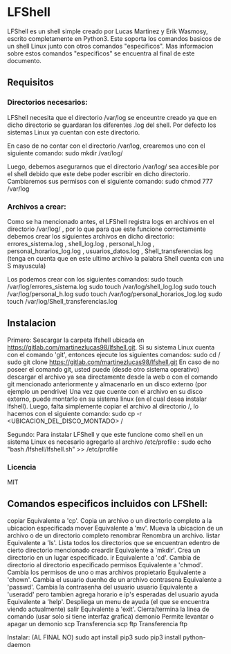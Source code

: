 # LFShell

LFShell es un shell simple creado por Lucas Martinez y Erik Wasmosy, escrito completamente en Python3. Este soporta los comandos basicos de un shell Linux junto con otros comandos "especificos". Mas informacion sobre estos comandos "especificos" se encuentra al final de este documento.

## Requisitos

### Directorios necesarios:

LFShell necesita que el directorio /var/log se enceuntre creado ya que en dicho directorio se guardaran los diferentes .log del shell.
Por defecto los sistemas Linux ya cuentan con este directorio.

En caso de no contar con el directorio /var/log, crearemos uno con el siguiente comando:
	sudo mkdir /var/log/

Luego, debemos asegurarnos que el directorio /var/log/ sea accesible por el shell debido que este debe poder escribir en dicho directorio. Cambiaremos sus permisos con el siguiente comando:
	sudo chmod 777 /var/log

### Archivos a crear:

Como se ha mencionado antes, el LFShell registra logs en archivos en el directorio /var/log/ , por lo que para que este funcione correctamente debemos crear los siguientes archivos en dicho directorio: errores_sistema.log , shell_log.log , personal_h.log , personal_horarios_log.log , usuarios_datos.log , Shell_transferencias.log (tenga en cuenta que en este ultimo archivo la palabra Shell cuenta con una S mayuscula)

Los podemos crear con los siguientes comandos:
	sudo touch /var/log/errores_sistema.log
	sudo touch /var/log/shell_log.log
	sudo touch /var/log/personal_h.log
	sudo touch /var/log/personal_horarios_log.log
	sudo touch /var/log/Shell_transferencias.log

## Instalacion

Primero: Sescargar la carpeta lfshell ubicada en https://gitlab.com/martinezlucas98/lfshell.git.
Si su sistema Linux cuenta con el comando 'git', entonces ejecute los siguientes comandos:
	sudo cd /
	sudo git clone https://gitlab.com/martinezlucas98/lfshell.git
En caso de no poseer el comando git, usted puede (desde otro sistema operativo) descargar el archivo ya sea directamente desde la web o con el comando git mencionado anteriormente y almacenarlo en un disco externo (por ejemplo un pendrive)
Una vez que cuente con el archivo en su disco externo, puede montarlo en su sistema linux (en el cual desea instalar lfshell).
Luego, falta simplemente copiar el archivo al directorio /, lo hacemos con el siguiente comando:
	sudo cp -r <UBICACION_DEL_DISCO_MONTADO> /

Segundo: Para instalar LFShell y que este funcione como shell en un sistema Linux es necesario agregarlo al archivo /etc/profile :
	sudo echo "bash /lfshell/lfshell.sh" >> /etc/profile

### Licencia

MIT

## Comandos especificos incluidos con LFShell:

copiar		Equivalente a 'cp'. Copia un archivo o un directorio completo a la ubicacion especificada
mover		Equivalente a 'mv'. Mueva la ubicacion de un archivo o de un directorio completo
renombrar	Renombra un archivo.
listar		Equivalente a 'ls'. Lista todos los directorios que se encuentran edentro de cierto directorio mencionado
creardir	Equivalente a 'mkdir'. Crea un directorio en un lugar especificado.
ir		Equivalente a 'cd'. Cambia de directorio al directorio especificado
permisos	Equivalente a 'chmod'. Cambia los permisos de uno o mas archivos
propietario	Equivalente a 'chown'. Cambia el usuario duenho de un archivo
contrasena	Equivalente a 'passwd'. Cambia la contrasenha del usuario
usuario		Equivalente a 'useradd' pero tambien agrega horario e ip's esperadas del usuario 
ayuda		Equivalente a 'help'. Despliega un menu de ayuda (el que se encuentra viendo actualmente)
salir		Equivalente a 'exit'. Cierra/termina la linea de comando (usar solo si tiene interfaz grafica)
demonio		Permite levantar o apagar un demonio
scp		Transferencia scp
ftp		Transferencia ftp

Instalar: (AL FINAL NO)
sudo apt install pip3
sudo pip3 install python-daemon

